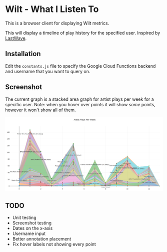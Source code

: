 # Wilt - What I Listen To
This is a browser client for displaying Wilt metrics.

This will display a timeline of play history for the specified user.
Inspired by [LastWave](https://github.com/taurheim/LastWave).

## Installation
Edit the `constants.js` file to specify the Google Cloud Functions backend and
username that you want to query on.

## Screenshot
The current graph is a stacked area graph for artist plays per week for a
specific user. Note: when you hover over points it will show *some*
points, however it won't show all of them.

![My play history](screenshot.png)

## TODO
- Unit testing
- Screenshot testing
- Dates on the x-axis
- Username input
- Better annotation placement
- Fix hover labels not showing every point
